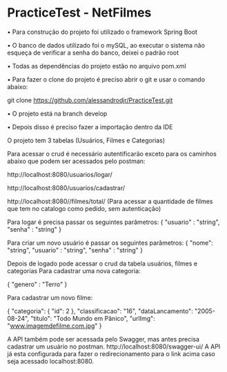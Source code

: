 # PracticeTest - NetFilmes

•	Para construção do projeto foi utilizado o framework Spring Boot

•	O banco de dados utilizado foi o mySQL, ao executar o sistema não esqueça de verificar a senha do banco, deixei o padrão root

•	Todas as dependências do projeto estão no arquivo pom.xml

•	Para fazer o clone do projeto é preciso abrir o git e usar o comando abaixo:

git clone https://github.com/alessandrodjr/PracticeTest.git

•	O projeto está na branch develop

•	Depois disso é preciso fazer a importação dentro da IDE

O projeto tem 3 tabelas (Usuários, Filmes e Categorias)

Para acessar o crud é necessário autentificarão exceto para os caminhos abaixo que podem ser acessados pelo postman:

http://localhost:8080/usuarios/logar/

http://localhost:8080/usuarios/cadastrar/

http://localhost:8080//filmes/total/  (Para acessar a quantidade de filmes que tem no catalogo como pedido, sem autenticação)

Para logar é precisa passar os seguintes parâmetros:
{
    "usuario" : "string",
    "senha" : "string"
}

Para criar um novo usuário é passar os seguintes parâmetros:
{
    "nome": "string",
    "usuario" : "string",
    "senha" : "string"
}

Depois de logado pode acessar o crud da tabela usuários, filmes e categorias
Para cadastrar uma nova categoria:

{
    "genero" : "Terro"
}

Para cadastrar um novo filme:

{
  "categoria": {
     "id": 2
  },
  "classificacao": "16",
  "dataLancamento": "2005-08-24",
  "titulo": "Todo Mundo em Pânico",
  "urlImg": "www.imagemdefilme.com.jpg"
}

A API também pode ser acessada pelo Swagger, mas antes precisa cadastrar um usuário no postman.
http://localhost:8080/swagger-ui/
A API já esta configurada para fazer o redirecionamento para o link acima caso seja acessado localhost:8080.

